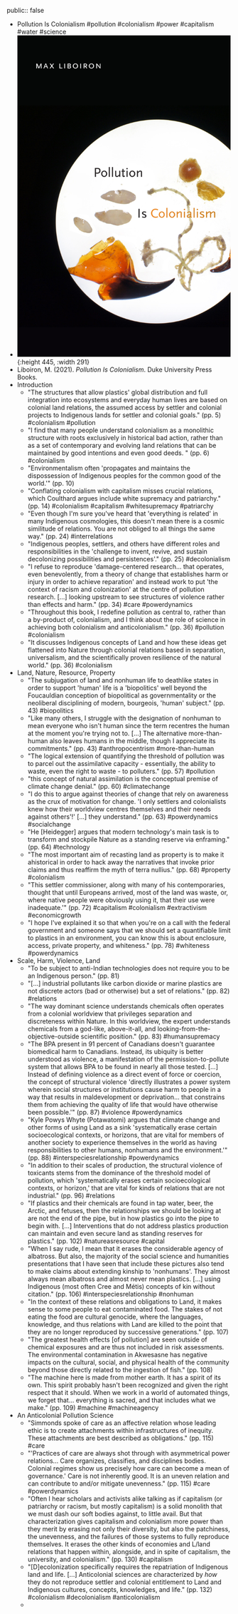 public:: false

- Pollution Is Colonialism #pollution #colonialism #power #capitalism #water #science
- ![978-1-4780-1413-3.jpeg](../assets/978-1-4780-1413-3_1660766602254_0.jpeg){:height 445, :width 291}
- Liboiron, M. (2021). *Pollution Is Colonialism*. Duke University Press Books.
- Introduction
	- "The structures that allow plastics' global distribution and full integration into ecosystems and everyday human lives are based on colonial land relations, the assumed access by settler and colonial projects to Indigenous lands for settler and colonial goals." (pp. 5) #colonialism #pollution
	- "I find that many people understand colonialism as a monolithic structure with roots exclusively in historical bad action, rather than as a set of contemporary and evolving land relations that can be maintained by good intentions and even good deeds. " (pp. 6) #colonialism
	- "Environmentalism often 'propagates and maintains the dispossession of Indigenous peoples for the common good of the world.'" (pp. 10)
	- "Conflating colonialism with capitalism misses crucial relations, which Coulthard argues include white supremacy and patriarchy." (pp. 14) #colonialism #capitalism #whitesupremacy #patriarchy
	- "Even though I'm sure you've heard that 'everything is related' in many Indigenous cosmologies, this doesn't mean there is a cosmic similitude of relations. You are not obliged to all things the same way." (pp. 24) #interrelations
	- "Indigenous peoples, settlers, and others have different roles and responsibilities in the 'challenge to invent, revive, and sustain decolonizing possibilities and persistences'." (pp. 25) #decolonialism
	- "I refuse to reproduce 'damage-centered research... that operates, even benevolently, from a theory of change that establishes harm or injury in order to achieve reparation' and instead work to put 'the context of racism and colonization' at the centre of pollution research. [...] looking upstream to see structures of violence rather than effects and harm." (pp. 34) #care #powerdynamics
	- "Throughout this book, I redefine pollution as central to, rather than a by-product of, colonialism, and I think about the role of science in achieving both colonialism and anticolonialism." (pp. 36) #pollution #colonialism
	- "It discusses Indigenous concepts of Land and how these ideas get flattened into Nature through colonial relations based in separation, universalism, and the scientifically proven resilience of the natural world." (pp. 36) #colonialism
- Land, Nature, Resource, Property
	- "The subjugation of land and nonhuman life to deathlike states in order to support 'human' life is a 'biopolitics' well beyond the Foucauldian conception of biopolitical as governmentality or the neoliberal disciplining of modern, bourgeois, 'human' subject." (pp. 43) #biopolitics
	- "Like many others, I struggle with the designation of nonhuman to mean everyone who isn't human since the term recentres the human at the moment you're trying not to. [...] The alternative more-than-human also leaves humans in the middle, though I appreciate its commitments." (pp. 43) #anthropocentrism #more-than-human
	- "The logical extension of quantifying the threshold of pollution was to parcel out the assimilative capacity - essentially, the ability to waste, even the right to waste - to polluters." (pp. 57) #pollution
	- "this concept of natural assimilation is the conceptual premise of climate change denial." (pp. 60) #climatechange
	- "I do this to argue against theories of change that rely on awareness as the crux of motivation for change. 'I only settlers and colonialists knew how their worldview centres themselves and their needs against others'!' [...] they understand." (pp. 63) #powerdynamics #socialchange
	- "He [Heidegger] argues that modern technology's main task is to transform and stockpile Nature as a standing reserve via enframing." (pp. 64) #technology
	- "The most important aim of recasting land as property is to make it ahistorical in order to hack away the narratives that invoke prior claims and thus reaffirm the myth of terra nullius." (pp. 68) #property #colonialism
	- "This settler commissioner, along with many of his contemporaries, thought that until Europeans arrived, most of the land was waste, or, where native people were obviously using it, that their use were inadequate.'" (pp. 72) #capitalism #colonialism #extractivism #economicgrowth
	- "I hope I've explained it so that when you're on a call with the federal government and someone says that we should set a quantifiable limit to plastics in an environment, you can know this is about enclosure, access, private property, and whiteness." (pp. 78) #whiteness #powerdynamics
- Scale, Harm, Violence, Land
	- "To be subject to anti-Indian technologies does not require you to be an Indigenous person." (pp. 81)
	- "[...] industrial pollutants like carbon dioxide or marine plastics are not discrete actors (bad or otherwise) but a set of relations." (pp. 82) #relations
	- "The way dominant science understands chemicals often operates from a colonial worldview that privileges separation and discreteness within Nature. In this worldview, the expert understands chemicals from a god-like, above-it-all, and looking-from-the-objective-outside scientific position." (pp. 83) #humansupremacy
	- "The BPA present in 91 percent of Canadians doesn't guarantee biomedical harm to Canadians. Instead, its ubiquity is better understood as violence, a manifestation of the permission-to-pollute system that allows BPA to be found in nearly all those tested. [...] Instead of defining violence as a direct event of force or coercion, the concept of structural violence 'directly illustrates a power system wherein social structures or institutions cause harm to people in a way that results in maldevelopment or deprivation... that constrains them from achieving the quality of life that would have otherwise been possible.'" (pp. 87) #violence #powerdynamics
	- "Kyle Powys Whyte (Potawatomi) argues that climate change and other forms of using Land as a sink 'systematically erase certain socioecological contexts, or horizons, that are vital for members of another society to experience themselves in the world as having responsibilities to other humans, nonhumans and the environment.'" (pp. 88) #interspeciesrelationship #powerdynamics
	- "In addition to their scales of production, the structural violence of toxicants stems from the dominance of the threshold model of pollution, which 'systematically erases certain socioecological contexts, or horizon,' that are vital for kinds of relations that are not industrial." (pp. 96) #relations
	- "If plastics and their chemicals are found in tap water, beer, the Arctic, and fetuses, then the relationships we should be looking at are not the end of the pipe, but in how plastics go into the pipe to begin with. [...] Interventions that do not address plastics production can maintain and even secure land as standing reserves for plastics." (pp. 102) #natureasresource #capital
	- "When I say rude, I mean that it erases the considerable agency of albatross. But also, the majority of the social science and humanities presentations that I have seen that include these pictures also tend to make claims about extending kinship to 'nonhumans'. They almost always mean albatross and almost never mean plastics. [...] using Indigenous (most often Cree and Métis) concepts of kin without citation." (pp. 106) #interspeciesrelationship #nonhuman
	- "In the context of these relations and obligations to Land, it makes sense to some people to eat contaminated food. The stakes of not eating the food are cultural genocide, where the languages, knowledge, and thus relations with Land are killed to the point that they are no longer reproduced by successive generations." (pp. 107)
	- "The greatest health effects [of pollution] are seen outside of chemical exposures and are thus not included in risk assessments. The environmental contamination in Akwesasne has negative impacts on the cultural, social, and physical health of the community beyond those directly related to the ingestion of fish." (pp. 108)
	- "The machine here is made from mother earth. It has a spirit of its own. This spirit probably hasn't been recognized and given the right respect that it should. When we work in a world of automated things, we forget that... everything is sacred, and that includes what we make." (pp. 109) #machine #machineagency
- An Anticolonial Pollution Science
	- "Simmonds spoke of care as an affective relation whose leading ethic is to create attachments within infrastructures of inequity. These attachments are best described as obligations." (pp. 115) #care
	- "'Practices of care are always shot through with asymmetrical power relations... Care organizes, classifies, and disciplines bodies. Colonial regimes show us precisely how care can become a mean of governance.' Care is not inherently good. It is an uneven relation and can contribute to and/or mitigate unevenness." (pp. 115) #care #powerdynamics
	- "Often I hear scholars and activists alike talking as if capitalism (or patriarchy or racism, but mostly capitalism) is a solid monolith that we must dash our soft bodies against, to little avail. But that characterization gives capitalism and colonialism more power than they merit by erasing not only their diversity, but also the patchiness, the unevenness, and the failures of those systems to fully reproduce themselves. It erases the other kinds of economies and L/land relations that happen within, alongside, and in spite of capitalism, the university, and colonialism." (pp. 130) #capitalism
	- "[D]ecolonization specifically requires the repatriation of Indigenous land and life. [...] Anticolonial sciences are characterized by _how_ they do not reproduce settler and colonial entitlement to Land and Indigenous cultures, concepts, knowledges, and life." (pp. 132) #colonialism #decolonialism #anticolonialism
	-